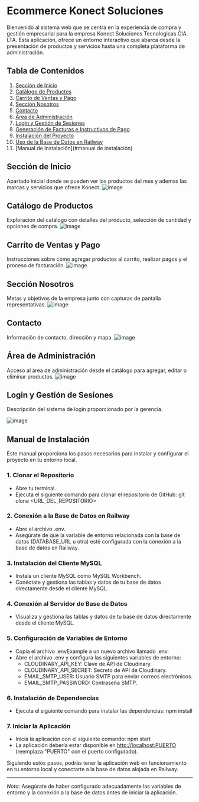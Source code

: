# Ecommerce Konect Soluciones

Bienvenido al sistema web que se centra en la experiencia de compra y gestión empresarial para la empresa Konect Soluciones Tecnologicas CIA. LTA. Esta aplicación, ofrece un entorno interactivo que abarca desde la presentación de productos y servicios hasta una completa plataforma de administración.

## Tabla de Contenidos
1. [Sección de Inicio](#sección-de-inicio)
2. [Catálogo de Productos](#catálogo-de-productos)
3. [Carrito de Ventas y Pago](#carrito-de-ventas-y-pago)
4. [Sección Nosotros](#sección-nosotros)
5. [Contacto](#contacto)
6. [Área de Administración](#área-de-administración)
7. [Login y Gestión de Sesiones](#login-y-gestión-de-sesiones)
8. [Generación de Facturas e Instructivos de Pago](#generación-de-facturas-e-instructivos-de-pago)
9. [Instalación del Proyecto](#instalación-del-proyecto)
10. [Uso de la Base de Datos en Railway](#uso-de-la-base-de-datos-en-railway)
11. [Manual de Instalación](#manual de instalación)

## Sección de Inicio
Apartado inicial donde se pueden ver los productos del mes y ademas las marcas y servicios que ofrece Konect.
![image](https://github.com/ErickStalin/EcommerceKonect/assets/117753868/1d4ddd6d-d971-4f6e-92e5-4b9494ae1c97)


## Catálogo de Productos
Exploración del catálogo con detalles del producto, selección de cantidad y opciones de compra.
![image](https://github.com/ErickStalin/EcommerceKonect/assets/117753868/2c949710-23df-441d-8493-83a73317a451)


## Carrito de Ventas y Pago
Instrucciones sobre cómo agregar productos al carrito, realizar pagos y el proceso de facturación.
![image](https://github.com/ErickStalin/EcommerceKonect/assets/117753868/7bb71d5d-1d38-44c1-9a9e-157866cfd659)

## Sección Nosotros
Metas y objetivos de la empresa junto con capturas de pantalla representativas.
![image](https://github.com/ErickStalin/EcommerceKonect/assets/117753868/ac70852d-8ff6-4558-8de8-67863aa016c9)


## Contacto
Información de contacto, dirección y mapa.
![image](https://github.com/ErickStalin/EcommerceKonect/assets/117753868/f6a612f6-a016-40b1-aaee-b08fbab1bc1e)


## Área de Administración
Acceso al área de administración desde el catálogo para agregar, editar o eliminar productos.
![image](https://github.com/ErickStalin/EcommerceKonect/assets/117753868/e9cd0bc5-0316-4efa-94ce-df64b6eda411)

## Login y Gestión de Sesiones
Descripción del sistema de login proporcionado por la gerencia.

![image](https://github.com/ErickStalin/EcommerceKonect/assets/117753868/d6848386-614b-4aea-977e-df1577d36655)



## Manual de Instalación

Este manual proporciona los pasos necesarios para instalar y configurar el proyecto en tu entorno local.


### 1. Clonar el Repositorio

- Abre tu terminal.
- Ejecuta el siguiente comando para clonar el repositorio de GitHub: git clone <URL_DEL_REPOSITORIO>


### 2. Conexión a la Base de Datos en Railway

- Abre el archivo .env.
- Asegúrate de que la variable de entorno relacionada con la base de datos (DATABASE_URL u otra) esté configurada con la conexión a la base de datos en Railway.


### 3. Instalación del Cliente MySQL

- Instala un cliente MySQL como MySQL Workbench.
- Conéctate y gestiona las tablas y datos de tu base de datos directamente desde el cliente MySQL.


### 4. Conexión al Servidor de Base de Datos

- Visualiza y gestiona las tablas y datos de tu base de datos directamente desde el cliente MySQL.


### 5. Configuración de Variables de Entorno

- Copia el archivo .envExample a un nuevo archivo llamado .env.
- Abre el archivo .env y configura las siguientes variables de entorno:
  - CLOUDINARY_API_KEY: Clave de API de Cloudinary.
  - CLOUDINARY_API_SECRET: Secreto de API de Cloudinary.
  - EMAIL_SMTP_USER: Usuario SMTP para enviar correos electrónicos.
  - EMAIL_SMTP_PASSWORD: Contraseña SMTP.


### 6. Instalación de Dependencias

- Ejecuta el siguiente comando para instalar las dependencias: npm install


### 7. Iniciar la Aplicación

- Inicia la aplicación con el siguiente comando: npm start
- La aplicación debería estar disponible en [http://localhost:PUERTO](http://localhost:PUERTO) (reemplaza "PUERTO" con el puerto configurado).

Siguiendo estos pasos, podrás tener la aplicación web en funcionamiento en tu entorno local y conectarte a la base de datos alojada en Railway.

---

*Nota:* Asegúrate de haber configurado adecuadamente las variables de entorno y la conexión a la base de datos antes de iniciar la aplicación.

